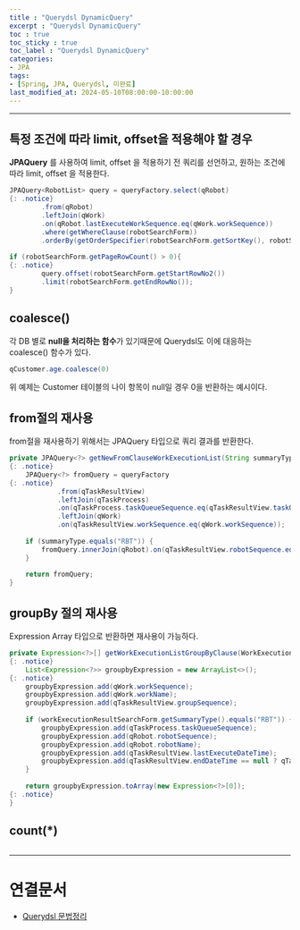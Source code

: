 ```yaml
---
title : "Querydsl DynamicQuery"
excerpt : "Querydsl DynamicQuery"
toc : true
toc_sticky : true
toc_label : "Querydsl DynamicQuery"
categories:
- JPA
tags:
- [Spring, JPA, Querydsl, 미완료]
last_modified_at: 2024-05-10T08:00:00-10:00:00
---
```

  
---
  
## 특정 조건에 따라 limit, offset을 적용해야 할 경우
**JPAQuery** 를 사용하여 limit, offset 을 적용하기 전 쿼리를 선언하고, 원하는 조건에 따라 limit, offset 을 적용한다.
  
```java
JPAQuery<RobotList> query = queryFactory.select(qRobot)   
{: .notice}  
        .from(qRobot)  
        .leftJoin(qWork)  
        .on(qRobot.lastExecuteWorkSequence.eq(qWork.workSequence))  
        .where(getWhereClause(robotSearchForm))  
        .orderBy(getOrderSpecifier(robotSearchForm.getSortKey(), robotSearchForm.getSortOrder()));  
  
if (robotSearchForm.getPageRowCount() > 0){   
{: .notice}  
        query.offset(robotSearchForm.getStartRowNo2())  
        .limit(robotSearchForm.getEndRowNo());  
}
```
  
## coalesce()
 각 DB 별로 **null을 처리하는 함수**가 있기때문에 Querydsl도 이에 대응하는 coalesce() 함수가 있다.
  
```java
qCustomer.age.coalesce(0)
```
 위 예제는 Customer 테이블의 나이 항목이 null일 경우 0을 반환하는 예시이다.
  
## from절의 재사용
 from절을 재사용하기 위해서는 JPAQuery 타입으로 쿼리 결과를 반환한다.
  
```java
private JPAQuery<?> getNewFromClauseWorkExecutionList(String summaryType){   
{: .notice}  
    JPAQuery<?> fromQuery = queryFactory   
{: .notice}  
            .from(qTaskResultView)  
            .leftJoin(qTaskProcess)  
            .on(qTaskProcess.taskQueueSequence.eq(qTaskResultView.taskQueueSequence))  
            .leftJoin(qWork)  
            .on(qTaskResultView.workSequence.eq(qWork.workSequence));  
  
    if (summaryType.equals("RBT")) {  
        fromQuery.innerJoin(qRobot).on(qTaskResultView.robotSequence.eq(qRobot.robotSequence));  
    }  
  
    return fromQuery;  
}
```
  
## groupBy 절의 재사용
 Expression Array 타입으로 반환하면 재사용이 가능하다.
  
```java
private Expression<?>[] getWorkExecutionListGroupByClause(WorkExecutionResultSearchForm workExecutionResultSearchForm) {   
{: .notice}  
    List<Expression<?>> groupbyExpression = new ArrayList<>();   
{: .notice}  
    groupbyExpression.add(qWork.workSequence);  
    groupbyExpression.add(qWork.workName);  
    groupbyExpression.add(qTaskResultView.groupSequence);  
  
    if (workExecutionResultSearchForm.getSummaryType().equals("RBT")) {  
        groupbyExpression.add(qTaskProcess.taskQueueSequence);  
        groupbyExpression.add(qRobot.robotSequence);  
        groupbyExpression.add(qRobot.robotName);  
        groupbyExpression.add(qTaskResultView.lastExecuteDateTime);  
        groupbyExpression.add(qTaskResultView.endDateTime == null ? qTaskResultView.lastExecuteDateTime : qTaskResultView.endDateTime);  
    }  
  
    return groupbyExpression.toArray(new Expression<?>[0]);   
{: .notice}  
}
```
  
## count(\*)
  
```java

```

---
  
# 연결문서
- [Querydsl 문법정리](https://russell-seo.tistory.com/28)